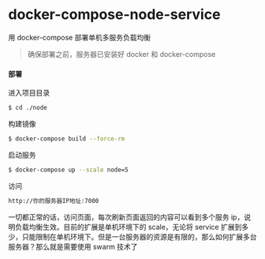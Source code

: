 # docker-compose-node-service

用 docker-compose 部署单机多服务负载均衡

> 确保部署之前，服务器已安装好 docker 和 docker-compose


#### 部署

进入项目目录
```sh
$ cd ./node
```

构建镜像
```sh
$ docker-compose build --force-rm
```

启动服务
```sh
$ docker-compose up --scale node=5
```

访问
```sh
http://你的服务器IP地址:7000
```

一切都正常的话，访问页面，每次刷新页面返回的内容可以看到多个服务 ip，说明负载均衡生效。目前的扩展是单机环境下的 scale，无论将 service 扩展到多少，只能限制在单机环境下。但是一台服务器的资源是有限的，那么如何扩展多台服务器？那么就是需要使用 swarm 技术了
